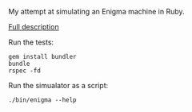 My attempt at simulating an Enigma machine in Ruby.

[Full description](http://kerryb.github.io/enigma/)

Run the tests:

    gem install bundler
    bundle
    rspec -fd

Run the simualator as a script:

    ./bin/enigma --help
